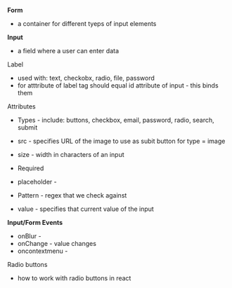 **Form**

- a container for different tyeps of input elements

**Input**

- a field where a user can enter data

Label

- used with: text, checkobx, radio, file, password
- for atttribute of label tag should equal id attribute of input - this binds them

Attributes

- Types - include: buttons, checkbox, email, password, radio, search, submit

- src - specifies URL of the image to use as subit button for type = image
- size - width in characters of an input
- Required
- placeholder - 
- Pattern - regex that we check against
- value - specifies that current value of the input



**Input/Form Events**



- onBlur - 
- onChange - value changes
- oncontextmenu - 



Radio buttons



- how to work with radio buttons in react


